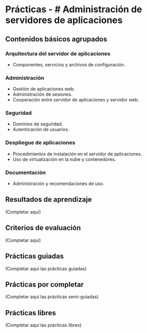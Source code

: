# Prácticas - # Administración de servidores de aplicaciones

## Contenidos básicos agrupados

### Arquitectura del servidor de aplicaciones
- Componentes, servicios y archivos de configuración.

### Administración
- Gestión de aplicaciones web.
- Administración de sesiones.
- Cooperación entre servidor de aplicaciones y servidor web.

### Seguridad
- Dominios de seguridad.
- Autenticación de usuarios.

### Despliegue de aplicaciones
- Procedimientos de instalación en el servidor de aplicaciones.
- Uso de virtualización en la nube y contenedores.

### Documentación
- Administración y recomendaciones de uso.

## Resultados de aprendizaje
(Completar aquí)

## Criterios de evaluación
(Completar aquí)


## Prácticas guiadas
(Completar aquí las prácticas guiadas)

## Prácticas por completar
(Completar aquí las prácticas semi-guiadas)

## Prácticas libres
(Completar aquí las prácticas libres)

